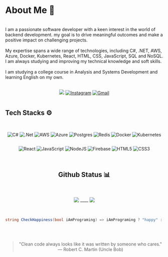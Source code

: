 <div align="center" style="display: flex; flex-direction: column; align-items: space-between; justify-content: space-between;">
  
  <div align="left" style="display: flex; flex-direction: column; align-items: space-between; justify-content: space-between;">  
    <h1>About Me 💫</h1>
    <br/>
    I am a passionate software developer with a keen interest in the world of backend development. my goal is to drive meaningful outcomes and make a positive impact on challenging projects.
    <br>
    <br>
    My expertise spans a wide range of technologies, including C#, .NET, AWS, Azure, Docker, Kubernetes, React, HTML, CSS, JavaScript, SQL and NoSQL. I am always studying and improving my technical knowledge and soft skills.
    <br/>
    <br/>
     I am studying a college course in Analysis and Systems Development and learning English on my own.
    <br/>
    <br/>
  </div>

  [![](https://img.shields.io/badge/linkedin-%230077B5.svg?style=for-the-badge&logo=linkedin&logoColor=white)](https://www.linkedin.com/in/guilherme-bernava-32b660219/)
  [![Instagram](https://img.shields.io/badge/Instagram-%23E4405F.svg?style=for-the-badge&logo=Instagram&logoColor=white)](https://www.instagram.com/bernava.21/)
  [![Gmail](https://img.shields.io/badge/Gmail-D14836?style=for-the-badge&logo=gmail&logoColor=white)](mailto:guilhermebernava00@gmail.com)

  <div align="left" style="display: flex; flex-direction: column; align-items: space-between; justify-content: space-between;">  
  
  ## Tech Stacks ⚙️
  
  </div>
<br>

  ![C#](https://img.shields.io/badge/c%23-%23239120.svg?style=for-the-badge&logo=c-sharp&logoColor=white)
  ![.Net](https://img.shields.io/badge/.NET-5C2D91?style=for-the-badge&logo=.net&logoColor=white)
  ![AWS](https://img.shields.io/badge/AWS-%23FF9900.svg?style=for-the-badge&logo=amazon-aws&logoColor=white)
  ![Azure](https://img.shields.io/badge/azure-%230072C6.svg?style=for-the-badge&logo=microsoftazure&logoColor=white)
  ![Postgres](https://img.shields.io/badge/postgres-%23316192.svg?style=for-the-badge&logo=postgresql&logoColor=white)
  ![Redis](https://img.shields.io/badge/redis-%23DD0031.svg?style=for-the-badge&logo=redis&logoColor=white)
  ![Docker](https://img.shields.io/badge/docker-%230db7ed.svg?style=for-the-badge&logo=docker&logoColor=white)
  ![Kubernetes](https://img.shields.io/badge/kubernetes-%23326ce5.svg?style=for-the-badge&logo=kubernetes&logoColor=white)
  
  ![React](https://img.shields.io/badge/react-%2320232a.svg?style=for-the-badge&logo=react&logoColor=%2361DAFB)
  ![JavaScript](https://img.shields.io/badge/javascript-%23323330.svg?style=for-the-badge&logo=javascript&logoColor=%23F7DF1E)
  ![NodeJS](https://img.shields.io/badge/node.js-6DA55F?style=for-the-badge&logo=node.js&logoColor=white)
  ![Firebase](https://img.shields.io/badge/Firebase-039BE5?style=for-the-badge&logo=Firebase&logoColor=white)
  ![HTML5](https://img.shields.io/badge/html5-%23E34F26.svg?style=for-the-badge&logo=html5&logoColor=white)
  ![CSS3](https://img.shields.io/badge/css3-%231572B6.svg?style=for-the-badge&logo=css3&logoColor=white)
  
  <!--
  <img align="center" src="https://yt3.googleusercontent.com/HRJKaJg70sqBrCNh7Tf2RSjXTb_5hCUn7Hht7mxUJMg77EWkihh55JklD-KhwAMhwY31ox5O=s900-c-k-c0x00ffffff-no-rj" width="75" height="75"  alt="Image 1"/>
  <img align="center" src="https://upload.wikimedia.org/wikipedia/commons/thumb/7/7d/Microsoft_.NET_logo.svg/2048px-Microsoft_.NET_logo.svg.png" width="75" height="75" alt="Image 2"/>
  <img align="center" src="https://controlzeta.github.io/img/c_sharp_logo.png" width="75" height="75" alt="Image 3"/>
  <img align="center" src="https://upload.wikimedia.org/wikipedia/commons/3/3b/Javascript_Logo.png" width="75" height="75" alt="Image 4"/>
  <img align="center" src="https://mlposwajeygw.i.optimole.com/C3ZG6aY.IQWs~1e938/w:816/h:816/q:94/https://www.bryntum.com/wp-content/uploads/2019/03/ts.png" width="75" height="75" alt="Image 5"/>
  <img align="center" src="https://cdn.freebiesupply.com/logos/large/2x/react-1-logo-png-transparent.png" width="75" height="75" alt="Image 6"/>
  -->
<br>

## Github Status 📊

<br>
<br>

<div>
  <img align=top padding=50 src="https://github-readme-stats.vercel.app/api?username=guilhermebernava&show_icons=true&theme=tokyonight#gh-dark-mode-only"/>  
  <span>  ____ </span>
  <img align=top src="https://github-readme-stats.vercel.app/api/top-langs/?username=guilhermebernava&hide_progress=true&theme=tokyonight&size_weight=1&count_weight=1"/>
<div>
<br>
<br>

~~~csharp
string CheckHappiness(bool iAmPrograming) => iAmPrograming ? "happy" : "sad";
~~~

<br>
<br>

> "Clean code always looks like it was written by someone who cares."  
> — Robert C. Martin (Uncle Bob)


<!--
<h2>Main Repositories 🔓</h2>

<a href="https://github.com/anuraghazra/github-readme-stats">
  <img align="center" src="https://github-readme-stats.vercel.app/api/pin/?username=guilhermebernava&repo=LoginApi&theme=radical" />
</a>
<a href="https://github.com/anuraghazra/convoychat">
  <img align="center" src="https://github-readme-stats.vercel.app/api/pin/?username=guilhermebernava&repo=my_expanses_api&theme=radical" />
</a>
-->

</div>




